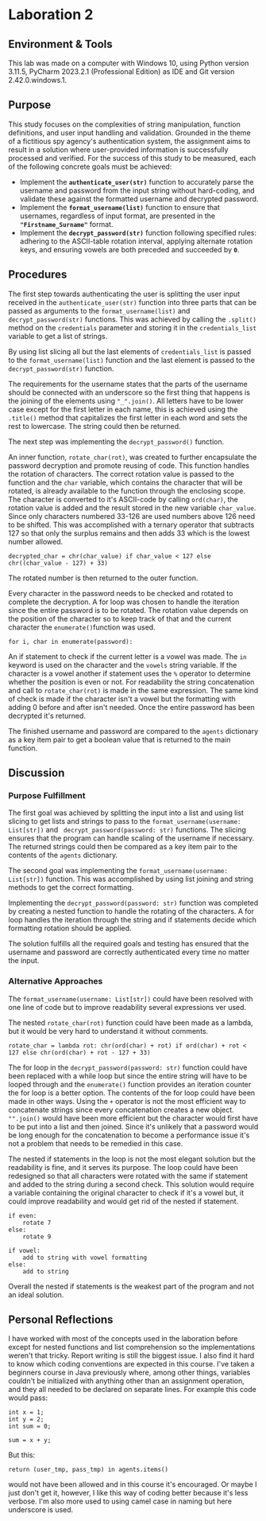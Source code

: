 # Laboration 2

## Environment & Tools
This lab was made on a computer with Windows 10, using Python version 3.11.5, PyCharm 2023.2.1 
(Professional Edition) as IDE and Git version 2.42.0.windows.1. 

## Purpose
This study focuses on the complexities of string manipulation, function definitions, and user input handling and 
validation. Grounded in the theme of a fictitious spy agency's authentication system, the assignment aims to result 
in a solution where user-provided information is successfully processed and verified. For the success of this study 
to be measured, each of the following concrete goals must be achieved:

- Implement the **``authenticate_user(str)``** function to accurately parse the username and password from the input 
string without hard-coding, and validate these against the formatted username and decrypted password.
- Implement the **``format_username(list)``** function to ensure that usernames, regardless of input format, are 
presented in the **``"Firstname_Surname"``** format. 
- Implement the **``decrypt_password(str)``** function following specified rules: adhering to the ASCII-table rotation 
interval, applying alternate rotation keys, and ensuring vowels are both preceded and succeeded by **``0``**.

## Procedures
The first step towards authenticating the user is splitting the user input received in the `authenticate_user(str)` function
into three parts that can be passed as arguments to the `format_username(list)` and `decrypt_password(str)` functions.
This was achieved by calling the `.split()` method on the `credentials` parameter and storing it in the `credentials_list` variable
to get a list of strings. 

By using list slicing all but the last elements of `credentials_list` is passed to the `format_username(list)` function and
the last element is passed to the `decrypt_password(str)` function.

The requirements for the username states that the parts of the username should be connected with an underscore so the 
first thing that happens is the joining of the elements using `"_".join()`. All letters have to be lower case except 
for the first letter in each name, this is achieved using the `.title()` method that capitalizes the first letter in each 
word and sets the rest to lowercase. The string could then be returned.

The next step was implementing the `decrypt_password()` function.

An inner function, `rotate_char(rot)`, was created to further encapsulate the password decryption and promote reusing 
of code. This function handles the rotation of characters. The correct rotation value is passed to the function and 
the `char` variable, which contains the character that will be rotated, is already available to the function through 
the enclosing scope. 
The character is converted to it's ASCII-code by calling `ord(char)`, the rotation 
value is added and the result stored in the new variable `char_value`. Since only characters numbered 33-126 are
used numbers above 126 need to be shifted. This was accomplished with a ternary operator that subtracts 127 so that 
only the surplus remains and then adds 33 which is the lowest number allowed. 

    decrypted_char = chr(char_value) if char_value < 127 else chr((char_value - 127) + 33)

The rotated number is then returned to the outer function. 

Every character in the password needs to be checked and rotated to complete the decryption. A for loop was chosen to handle 
the iteration since the entire password is to be rotated. The rotation value depends on the position of the character so
to keep track of that and the current character the `enumerate()`function was used.

    for i, char in enumerate(password):

An if statement to check if the current letter is a vowel was made. The `in` keyword is used on the character and the 
`vowels` string variable. If the character is a vowel another if statement uses the `%` operator to determine whether the
position is even or not. For readability the string concatenation and call to `rotate_char(rot)` is made in the same 
expression.
The same kind of check is made if the character isn't a vowel but the formatting with adding 0 before and after isn't 
needed. Once the entire password has been decrypted it's returned.

The finished username and password are compared to the `agents` dictionary as a key item pair to get a boolean value
that is returned to the main function.

## Discussion
### Purpose Fulfillment
The first goal was achieved by splitting the input into a list and using list slicing to get lists and strings to pass to
the `format_username(username: List[str])` and ` decrypt_password(password: str)` functions. The slicing ensures that 
the program can handle scaling of the username if necessary. The returned strings could
then be compared as a key item pair to the contents of the `agents` dictionary. 

The second goal was implementing the `format_username(username: List[str])` function. This was accomplished by using list
joining and string methods to get the correct formatting.

Implementing the `decrypt_password(password: str)` function was completed by creating a nested function to handle the 
rotating of the characters. A for loop handles the iteration through the string and if statements decide which formatting 
rotation should be applied. 

The solution fulfills all the required goals and testing has ensured that the username and password are correctly 
authenticated every time no matter the input. 

### Alternative Approaches

The `format_username(username: List[str])` could have been resolved with one line of code but to improve readability
several expressions ver used.

The nested `rotate_char(rot)` function could have been made as a lambda, but it would be very hard to understand it 
without comments.

    rotate_char = lambda rot: chr(ord(char) + rot) if ord(char) + rot < 127 else chr(ord(char) + rot - 127 + 33)

The for loop in the `decrypt_password(password: str)` function could have been replaced with a while loop but since the 
entire string will have to be looped through and the `enumerate()` function provides an iteration counter the for loop is
a better option.
The contents of the for loop could have been made in other ways. Using the `+` operator is not the most efficient way to 
concatenate strings since every concatenation creates a new object. `"".join()` would have been more efficient but the 
character would first have to be put into a list and then joined. Since it's unlikely that a password would be long enough
for the concatenation to become a performance issue it's not a problem that needs to be remedied in this case.

The nested if statements in the loop is not the most elegant solution but the readability is fine, and it serves its purpose.
The loop could have been redesigned so that all characters were rotated with the same if statement and added to the string
during a second check. This solution would require a variable containing the original character to check if it's a vowel
but, it could improve readability and would get rid of the nested if statement.

    if even:
        rotate 7
    else:
        rotate 9
    
    if vowel:
        add to string with vowel formatting
    else:
        add to string
    
Overall the nested if statements is the weakest part of the program and not an ideal solution.


## Personal Reflections
I have worked with most of the concepts used in the laboration before except for nested functions and list comprehension
so the implementations weren't that tricky. Report writing is still the biggest issue. 
I also find it hard to know which coding conventions are expected in this course. I've taken a beginners course in Java 
previously where, among other things, variables couldn't be initialized with anything other than an assignment operation,
and they all needed to be declared on separate lines. For example this code would pass: 
    
    int x = 1;
    int y = 2;
    int sum = 0;
    
    sum = x + y;

But this:

    return (user_tmp, pass_tmp) in agents.items()

would not have been allowed and in this course it's encouraged. Or maybe I just don't get it, however, I like this way 
of coding better because it's less verbose. I'm also more used to using camel case in naming but here underscore is used.